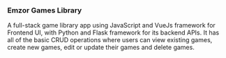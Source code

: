 ### Emzor Games Library
A full-stack game library app using JavaScript and VueJs framework for Frontend UI, 
with Python and Flask framework for its backend APIs. It has all of the basic CRUD
operations where users can view existing games, create new games, edit or update 
their games and delete games.